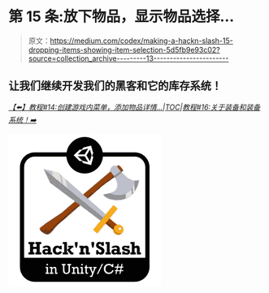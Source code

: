 # 第 15 条:放下物品，显示物品选择…

> 原文：<https://medium.com/codex/making-a-hackn-slash-15-dropping-items-showing-item-selection-5d5fb9e93c02?source=collection_archive---------13----------------------->

## 让我们继续开发我们的黑客和它的库存系统！

[*【⬅️】教程#14:创建游戏内菜单，添加物品详情…*](/codex/making-a-hackn-slash-14-creating-an-in-game-menu-adding-item-details-786e37b06e16)*|*[*TOC*](/c-sharp-progarmming/making-a-hackn-slash-game-in-unity-c-6ec315e75816)*|*[*教程#16:关于装备和装备系统！➡️*](https://mina-pecheux.medium.com/making-a-hackn-slash-16-on-with-the-inventory-and-the-equipment-systems-7637c4ffafa3)

![](img/0e73857ff8ae127ce74f6268637947f5.png)